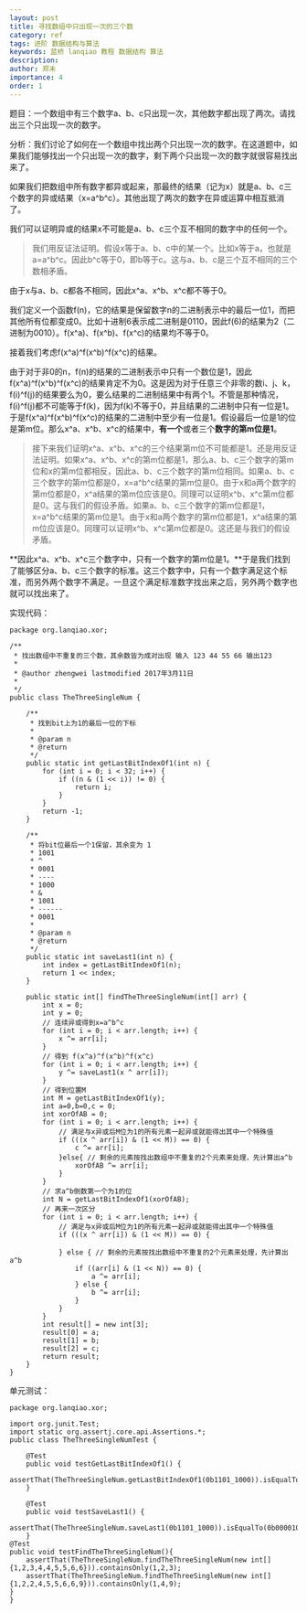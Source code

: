 ```yaml
---
layout: post
title: 寻找数组中只出现一次的三个数
category: ref
tags: 进阶 数据结构与算法
keywords: 蓝桥 lanqiao 教程 数据结构 算法
description: 
author: 郑未
importance: 4
order: 1
---
```



题目：一个数组中有三个数字a、b、c只出现一次，其他数字都出现了两次。请找出三个只出现一次的数字。

分析：我们讨论了如何在一个数组中找出两个只出现一次的数字。在这道题中，如果我们能够找出一个只出现一次的数字，剩下两个只出现一次的数字就很容易找出来了。

如果我们把数组中所有数字都异或起来，那最终的结果（记为x）就是a、b、c三个数字的异或结果（x=a^b^c）。其他出现了两次的数字在异或运算中相互抵消了。

我们可以证明异或的结果x不可能是a、b、c三个互不相同的数字中的任何一个。


> 我们用反证法证明。假设x等于a、b、c中的某一个。比如x等于a，也就是a=a^b^c。因此b^c等于0，即b等于c。这与a、b、c是三个互不相同的三个数相矛盾。

由于x与a、b、c都各不相同，因此x^a、x^b、x^c都不等于0。

我们定义一个函数f(n)，它的结果是保留数字n的二进制表示中的最后一位1，而把其他所有位都变成0。比如十进制6表示成二进制是0110，因此f(6)的结果为2（二进制为0010）。f(x^a)、f(x^b)、f(x^c)的结果均不等于0。

接着我们考虑f(x^a)^f(x^b)^f(x^c)的结果。

由于对于非0的n，f(n)的结果的二进制表示中只有一个数位是1，因此f(x^a)^f(x^b)^f(x^c)的结果肯定不为0。这是因为对于任意三个非零的数i、j、k，f(i)^f(j)的结果要么为0，要么结果的二进制结果中有两个1。不管是那种情况，f(i)^f(j)都不可能等于f(k)，因为f(k)不等于0，并且结果的二进制中只有一位是1。
于是f(x^a)^f(x^b)^f(x^c)的结果的二进制中至少有一位是1。假设最后一位是1的位是第m位。那么x^a、x^b、x^c的结果中，**有一个**或者三个**数字的第m位是1**。


> 接下来我们证明x^a、x^b、x^c的三个结果第m位不可能都是1。还是用反证法证明。如果x^a、x^b、x^c的第m位都是1，那么a、b、c三个数字的第m位和x的第m位都相反，因此a、b、c三个数字的第m位相同。如果a、b、c三个数字的第m位都是0，x=a^b^c结果的第m位是0。由于x和a两个数字的第m位都是0，x^a结果的第m位应该是0。同理可以证明x^b、x^c第m位都是0。这与我们的假设矛盾。如果a、b、c三个数字的第m位都是1，x=a^b^c结果的第m位是1。由于x和a两个数字的第m位都是1，x^a结果的第m位应该是0。同理可以证明x^b、x^c第m位都是0。这还是与我们的假设矛盾。

**因此x^a、x^b、x^c三个数字中，只有一个数字的第m位是1。**于是我们找到了能够区分a、b、c三个数字的标准。这三个数字中，只有一个数字满足这个标准，而另外两个数字不满足。一旦这个满足标准数字找出来之后，另外两个数字也就可以找出来了。

实现代码：

    package org.lanqiao.xor;
    
    /**
     * 找出数组中不重复的三个数，其余数皆为成对出现 输入 123 44 55 66 输出123
     * 
     * @author zhengwei lastmodified 2017年3月11日
     *
     */
    public class TheThreeSingleNum {
    
    	/**
    	 * 找到bit上为1的最后一位的下标
    	 * 
    	 * @param n
    	 * @return
    	 */
    	public static int getLastBitIndexOf1(int n) {
    		for (int i = 0; i < 32; i++) {
    			if ((n & (1 << i)) != 0) {
    				return i;
    			}
    		}
    		return -1;
    	}
    
    	/**
    	 * 将bit位最后一个1保留，其余变为 1 
    	 * 1001 
    	 * ^ 
    	 * 0001 
    	 * ---- 
    	 * 1000 
    	 * & 
    	 * 1001 
    	 * ------ 
    	 * 0001
    	 * 
    	 * @param n
    	 * @return
    	 */
    	public static int saveLast1(int n) {
    		int index = getLastBitIndexOf1(n);
    		return 1 << index;
    	}
    
    	public static int[] findTheThreeSingleNum(int[] arr) {
    		int x = 0;
    		int y = 0;
    		// 连续异或得到x=a^b^c
    		for (int i = 0; i < arr.length; i++) {
    			x ^= arr[i];
    		}
    		// 得到 f(x^a)^f(x^b)^f(x^c)
    		for (int i = 0; i < arr.length; i++) {
    			y ^= saveLast1(x ^ arr[i]);
    		}
    		// 得到位置M
    		int M = getLastBitIndexOf1(y);
    		int a=0,b=0,c = 0;
    		int xorOfAB = 0;
    		for (int i = 0; i < arr.length; i++) {
    			// 满足与x异或后M位为1的所有元素一起异或就能得出其中一个特殊值
    			if (((x ^ arr[i]) & (1 << M)) == 0) {
    				c ^= arr[i];
    			}else{ // 剩余的元素按找出数组中不重复的2个元素来处理，先计算出a^b
    				xorOfAB ^= arr[i];
    			}
    		}
    		// 求a^b倒数第一个为1的位
    		int N = getLastBitIndexOf1(xorOfAB);
    		// 再来一次区分
    		for (int i = 0; i < arr.length; i++) {
    			// 满足与x异或后M位为1的所有元素一起异或就能得出其中一个特殊值
    			if (((x ^ arr[i]) & (1 << M)) == 0) {
    
    			} else { // 剩余的元素按找出数组中不重复的2个元素来处理，先计算出a^b
    				if ((arr[i] & (1 << N)) == 0) {
    					a ^= arr[i];
    				} else {
    					b ^= arr[i];
    				}
    			}
    		}
    		int result[] = new int[3];
    		result[0] = a;
    		result[1] = b;
    		result[2] = c;
    		return result;
    	}
    }
    
单元测试：

    package org.lanqiao.xor;
    
    import org.junit.Test;
    import static org.assertj.core.api.Assertions.*;
    public class TheThreeSingleNumTest {
    
    	@Test
    	public void testGetLastBitIndexOf1() {
    		assertThat(TheThreeSingleNum.getLastBitIndexOf1(0b1101_1000)).isEqualTo(3);
    	}
    	
    	@Test
    	public void testSaveLast1() {
    		assertThat(TheThreeSingleNum.saveLast1(0b1101_1000)).isEqualTo(0b00001000);
    	}
    @Test
    public void testFindTheThreeSingleNum(){
    	assertThat(TheThreeSingleNum.findTheThreeSingleNum(new int[]{1,2,3,4,4,5,5,6,6})).containsOnly(1,2,3);
    	assertThat(TheThreeSingleNum.findTheThreeSingleNum(new int[]{1,2,2,4,5,5,6,6,9})).containsOnly(1,4,9);
    }
    }
    